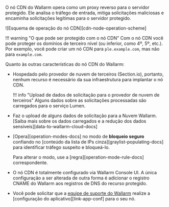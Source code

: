 O nó CDN do Wallarm opera como um proxy reverso para o servidor protegido. Ele analisa o tráfego de entrada, mitiga solicitações maliciosas e encaminha solicitações legítimas para o servidor protegido.

![Esquema de operação do nó CDN][cdn-node-operation-scheme]

!!! warning "O que pode ser protegido com o nó CDN"
    Com o nó CDN você pode proteger os domínios de terceiro nível (ou inferior, como 4º, 5º, etc.). Por exemplo, você pode criar um nó CDN para `ple.example.com`, mas não para `example.com`.

Quanto às outras características do nó CDN do Wallarm:

* Hospedado pelo provedor de nuvem de terceiros (Section.io), portanto, nenhum recurso é necessário da sua infraestrutura para implantar o nó CDN.

    !!! info "Upload de dados de solicitação para o provedor de nuvem de terceiros"
        Alguns dados sobre as solicitações processadas são carregados para o serviço Lumen.
* Faz o upload de alguns dados de solicitação para a Nuvem Wallarm. [Saiba mais sobre os dados carregados e a redução dos dados sensíveis][data-to-wallarm-cloud-docs]
* [Opera][operation-modes-docs] no modo de **bloqueio seguro** confiando no [conteúdo da lista de IPs cinza][graylist-populating-docs] para identificar tráfego suspeito e bloqueá-lo.

    Para alterar o modo, use a [regra][operation-mode-rule-docs] correspondente.
* O nó CDN é totalmente configurado via Wallarm Console UI. A única configuração a ser alterada de outra forma é adicionar o registro CNAME do Wallarm aos registros de DNS do recurso protegido.
* Você pode solicitar que a [equipe de suporte do Wallarm](mailto:support@wallarm.com) realize a [configuração do aplicativo][link-app-conf] para o seu nó.